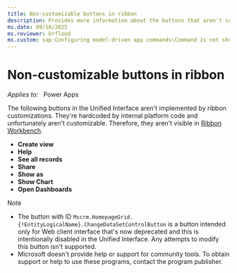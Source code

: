 ```yaml
---
title: Non-customizable buttons in ribbon
description: Provides more information about the buttons that aren't customizable in ribbon.
ms.date: 09/10/2025
ms.reviewer: brflood
ms.custom: sap:Configuring model-driven app commands\Command is not shown or hidden as expected
---
```

# Non-customizable buttons in ribbon

_Applies to:_ &nbsp; Power Apps  

The following buttons in the Unified Interface aren't implemented by ribbon customizations. They're hardcoded by internal platform code and unfortunately aren't customizable. Therefore, they aren't visible in [Ribbon Workbench](https://www.develop1.net/public/rwb/ribbonworkbench.aspx).

- **Create view**
- **Help**
- **See all records**
- **Share**
- **Show as**
- **Show Chart**
- **Open Dashboards**  

> [!NOTE]
> 
> - The button with ID `Mscrm.HomepageGrid.{!EntityLogicalName}.ChangeDataSetControlButton` is a button intended only for Web client interface that's now deprecated and this is intentionally disabled in the Unified Interface. Any attempts to modify this button isn't supported.
> - Microsoft doesn't provide help or support for community tools. To obtain support or help to use these programs, contact the program publisher.
